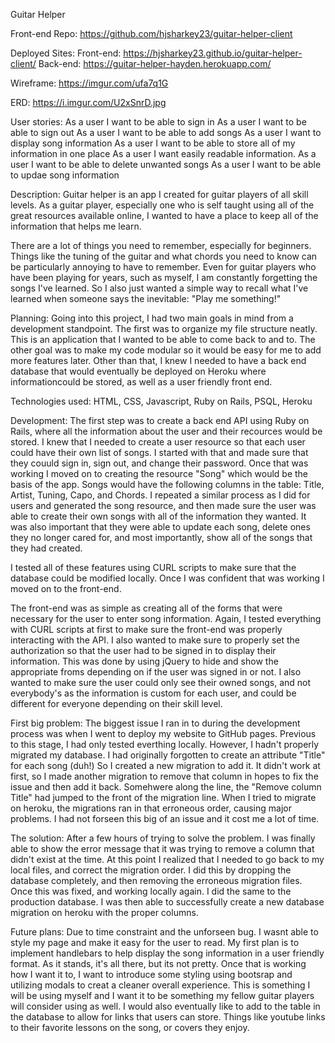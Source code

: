 
Guitar Helper

Front-end Repo:
https://github.com/hjsharkey23/guitar-helper-client

Deployed Sites:
Front-end:
https://hjsharkey23.github.io/guitar-helper-client/
Back-end:
https://guitar-helper-hayden.herokuapp.com/

Wireframe:
https://imgur.com/ufa7q1G

ERD:
https://i.imgur.com/U2xSnrD.jpg

User stories:
As a user I want to be able to sign in
As a user I want to be able to sign out
As a user I want to be able to add songs
As a user I want to display song information
As a user I want to be able to store all of my information in one place
As a user I want easily readable information.
As a user I want to be able to delete unwanted songs
As a user I want to be able to updae song information

Description:
Guitar helper is an app I created for guitar players of all skill levels. As a
guitar player, especially one who is self taught using all of the great resources
available online, I wanted to have a place to keep all of the information that
helps me learn.

There are a lot of things you need to remember, especially for beginners. Things
like the tuning of the guitar and what chords you need to know can be particularly
annoying to have to remember. Even for guitar players who have been playing for
years, such as myself, I am constantly forgetting the songs I've learned. So I
also just wanted a simple way to recall what I've learned when someone says the
inevitable: "Play me something!"

Planning:
Going into this project, I had two main goals in mind from a development
standpoint. The first was to organize my file structure neatly. This is an
application that I wanted to be able to come back to and to. The other goal was
to make my code modular so it would be easy for me to add more features later.
Other than that, I knew I needed to have a back end database that would eventually
be deployed on Heroku where informationcould be stored, as well as a user
friendly front end.

Technologies used:
HTML, CSS, Javascript, Ruby on Rails, PSQL, Heroku

Development:
The first step was to create a back end API using Ruby on Rails, where all the
information about the user and their recources would be stored.
I knew that I needed to create a user resource so that each user could have their
own list of songs. I started with that and made sure that they couuld sign in,
sign out, and change their password. Once that was working I moved on to creating
the resource "Song" which would be the basis of the app. Songs would have the
following columns in the table: Title, Artist, Tuning, Capo, and Chords. I repeated
a similar process as I did for users and generated the song resource, and then made
sure the user was able to create their own songs with all of the information
they wanted. It was also important that they were able to update each song, delete
ones they no longer cared for, and most importantly, show all of the songs that
they had created.

I tested all of these features using CURL scripts to make sure that the database
could be modified locally. Once I was confident that was working I moved on to
the front-end.

The front-end was as simple as creating all of the forms that were necessary
for the user to enter song information. Again, I tested everything with CURL
scripts at first to make sure the front-end was properly interacting with the
API. I also wanted to make sure to properly set the authorization so that the
user had to be signed in to display their information. This was done by using
jQuery to hide and show the appropriate froms depending on if the user was
signed in or not. I also wanted to make sure the user could only see their
owned songs, and not everybody's as the information is custom for each user, and
could be different for everyone depending on their skill level.

First big problem:
The biggest issue I ran in to during the development process was when I went to
deploy my website to GitHub pages. Previous to this stage, I had only tested
everthing locally. However, I hadn't properly migrated my database. I had
originally forgotten to create an attribute "Title" for each song (duh!) So I
created a new migration to add it. It didn't work at first, so I made another
migration to remove that column in hopes to fix the issue and then add it back.
Somehwere along the line, the "Remove column Title" had jumped to the front
of the migration line. When I tried to migrate on heroku, the migrations ran
in that erroneous order, causing major problems. I had not forseen this big
of an issue and it cost me a lot of time.

The solution:
After a few hours of trying to solve the problem. I was finally able to show the
error message that it was trying to remove a column that didn't exist at the
time. At this point I realized that I needed to go back to my local files, and
correct the migration order. I did this by dropping the database completely, and
then removing the erroneous migration files. Once this was fixed, and working
locally again. I did the same to the production database. I was then able to
successfully create a new database migration on heroku with the proper
columns.

Future plans:
Due to time constraint and the unforseen bug. I wasnt able to style my page and
make it easy for the user to read. My first plan is to implement handlebars to
help display the song information in a user friendly format. As it stands, it's
all there, but its not pretty. Once that is working how I want it to, I want
to introduce some styling using bootsrap and utilizing modals to creat a cleaner
overall experience. This is something I will be using myself and I want it to
be something my fellow guitar players will consider using as well. I would
also eventually like to add to the table in the database to allow for links
that users can store. Things like youtube links to their favorite lessons
on the song, or covers they enjoy.
